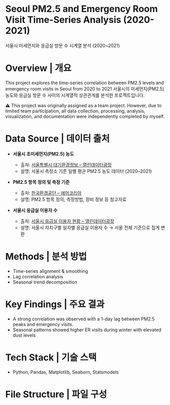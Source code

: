 # Seoul PM2.5 and Emergency Room Visit Time-Series Analysis (2020-2021)
서울시 미세먼지와 응급실 방문 수 시계열 분석 (2020~2021)

# Overview | 개요
This project explores the time-series correlation between PM2.5 levels and emergency room visits in Seoul from 2020 to 2021
서울시의 미세먼지(PM2.5) 농도와 응급실 방문 수 사이의 시계열적 상관관게를 분석한 프로젝트입니다.

⚠️ This project was originally assigned as a team project. However, due to limited team participation, all data collection, processing, analysis, visualization, and documentation were independently completed by myself.

# Data Source | 데이터 출처
- **서울시 초미세먼지(PM2.5) 농도**
  - 출처: [서울특별시 대기환경정보 – 열린데이터광장](https://data.seoul.go.kr/dataList/OA-2212/S/1/datasetView.do)
  - 설명: 서울시 측정소 기준 일별 평균 PM2.5 농도 데이터 (2020–2021)

- **PM2.5 항목 정의 및 측정 기준**
  - 출처: [한국환경공단 – 에어코리아](https://www.airkorea.or.kr/web/detailViewDown?pMENU_NO=125)
  - 설명: PM2.5 항목 정의, 측정방법, 장비 정보 등 참고자료

- **서울시 응급실 이용자 수**
  - 출처: [서울시 응급실 이용자 현황 – 열린데이터광장](https://data.seoul.go.kr/dataList/OA-25416/S/1/datasetView.do)
  - 설명: 서울시 자치구별 일자별 응급실 이용자 수 → 서울 전체 기준으로 집계 변환

# Methods | 분석 방법
- Time-series alignment & smoothing
- Lag correlation analysis
- Seasonal trend decomposition

# Key Findings | 주요 결과
- A strong correlation was observed with a 1-day lag between PM2.5 peaks and emergency visits.
- Seasonal patterns showed higher ER visits during winter with elevated dust levels

# Tech Stack | 기술 스택
- Python, Pandas, Matplotlib, Seaborn, Statsmodels
 
# File Structure | 파일 구성


